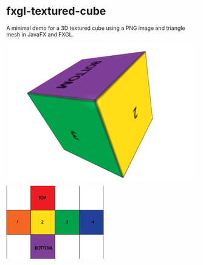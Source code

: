 # fxgl-textured-cube
A minimal demo for a 3D textured cube using a PNG image and triangle mesh in JavaFX and FXGL.

![Screen shot of cube demo](assets/screen-shot.png?raw=true "Screen Shot")

![Texture PNG used](assets/cube-template.png?raw=true "Raw texture file")
